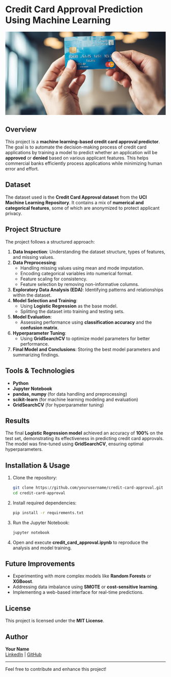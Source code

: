 # Credit Card Approval Prediction Using Machine Learning

![credit card](images/credit_card_banner.png)

## Overview
This project is a **machine learning-based credit card approval predictor**. The goal is to automate the decision-making process of credit card applications by training a model to predict whether an application will be **approved** or **denied** based on various applicant features. This helps commercial banks efficiently process applications while minimizing human error and effort.

## Dataset
The dataset used is the **Credit Card Approval dataset** from the **UCI Machine Learning Repository**. It contains a mix of **numerical and categorical features**, some of which are anonymized to protect applicant privacy.

## Project Structure
The project follows a structured approach:

1. **Data Inspection**: Understanding the dataset structure, types of features, and missing values.
2. **Data Preprocessing**:
   - Handling missing values using mean and mode imputation.
   - Encoding categorical variables into numerical format.
   - Feature scaling for consistency.
   - Feature selection by removing non-informative columns.
3. **Exploratory Data Analysis (EDA)**: Identifying patterns and relationships within the dataset.
4. **Model Selection and Training**:
   - Using **Logistic Regression** as the base model.
   - Splitting the dataset into training and testing sets.
5. **Model Evaluation**:
   - Assessing performance using **classification accuracy** and the **confusion matrix**.
6. **Hyperparameter Tuning**:
   - Using **GridSearchCV** to optimize model parameters for better performance.
7. **Final Model and Conclusions**: Storing the best model parameters and summarizing findings.

## Tools & Technologies
- **Python**
- **Jupyter Notebook**
- **pandas, numpy** (for data handling and preprocessing)
- **scikit-learn** (for machine learning modeling and evaluation)
- **GridSearchCV** (for hyperparameter tuning)

## Results
The final **Logistic Regression model** achieved an accuracy of **100%** on the test set, demonstrating its effectiveness in predicting credit card approvals. The model was fine-tuned using **GridSearchCV**, ensuring optimal hyperparameters.

## Installation & Usage
1. Clone the repository:
   ```bash
   git clone https://github.com/yourusername/credit-card-approval.git
   cd credit-card-approval
   ```
2. Install required dependencies:
   ```bash
   pip install -r requirements.txt
   ```
3. Run the Jupyter Notebook:
   ```bash
   jupyter notebook
   ```
4. Open and execute **credit_card_approval.ipynb** to reproduce the analysis and model training.

## Future Improvements
- Experimenting with more complex models like **Random Forests** or **XGBoost**.
- Addressing data imbalance using **SMOTE** or **cost-sensitive learning**.
- Implementing a web-based interface for real-time predictions.

## License
This project is licensed under the **MIT License**.

## Author
**Your Name**  
[LinkedIn](https://www.linkedin.com/in/your-profile) | [GitHub](https://github.com/yourusername)

---
Feel free to contribute and enhance this project!

